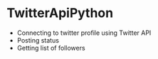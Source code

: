 # TwitterApiPython
- Connecting to twitter profile using Twitter API
- Posting status
- Getting list of followers
